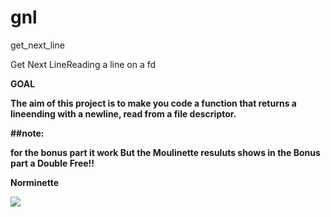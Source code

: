 # gnl
get_next_line

Get Next LineReading a line on a fd 

<strong>GOAL<strong>

The aim of this project is to make you code a function that returns a lineending with a newline, read from a file descriptor.

##note:

for the bonus part it work But the Moulinette resuluts shows in the Bonus part a Double Free!!

<strong>Norminette<strong>
  
  
<img src="https://i.top4top.io/p_1488mvavd1.png">
